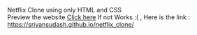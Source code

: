 Netflix Clone using only HTML and CSS </br>
Preview the website [Click here](https://sriyansudash.github.io/netflix_clone/)
If not Works :( , Here is the link : https://sriyansudash.github.io/netflix_clone/
